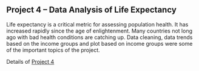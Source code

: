 ## Project 4 – Data Analysis of Life Expectancy

Life expectancy is a critical metric for assessing population health. It has increased rapidly since the age of enlightenment. Many countries not long ago with bad health conditions are catching up. Data cleaning, data trends based on the income groups and plot based on income groups were some of the important topics of the project.

Details of [Project 4](https://github.com/rohvalder/Project-Portfolio/tree/gh-pages/Project%204)
